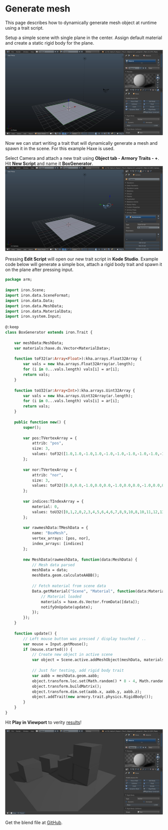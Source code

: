 # Generate mesh

This page describes how to dynamically generate mesh object at runtime using a trait script.

Setup a simple scene with single plane in the center. Assign default material and create a static rigid body for the plane.

![](/scripting/img/generate_mesh/0.jpg)

Now we can start writing a trait that will dynamically generate a mesh and spawn it in the scene. For this example Haxe is used.

Select Camera and attach a new trait using **Object tab - Armory Traits - +**. Hit **New Script** and name it **BoxGenerator**.
![](/scripting/img/generate_mesh/1.jpg)

Pressing **Edit Script** will open our new trait script in **Kode Studio**. Example code below will generate a simple box, attach a rigid body trait and spawn it on the plane after pressing input.

```hx
package arm;

import iron.Scene;
import iron.data.SceneFormat;
import iron.data.Data;
import iron.data.MeshData;
import iron.data.MaterialData;
import iron.system.Input;

@:keep
class BoxGenerator extends iron.Trait {

	var meshData:MeshData;
	var materials:haxe.ds.Vector<MaterialData>;

	function toF32(ar:Array<Float>):kha.arrays.Float32Array {
		var vals = new kha.arrays.Float32Array(ar.length);
		for (i in 0...vals.length) vals[i] = ar[i];
		return vals;
	}

	function toU32(ar:Array<Int>):kha.arrays.Uint32Array {
		var vals = new kha.arrays.Uint32Array(ar.length);
		for (i in 0...vals.length) vals[i] = ar[i];
		return vals;
	}

	public function new() {
		super();

		var pos:TVertexArray = {
			attrib: "pos",
			size: 3,
			values: toF32([1.0,1.0,-1.0,1.0,-1.0,-1.0,-1.0,-1.0,-1.0,-1.0,1.0,-1.0,1.0,1.0,1.0,-1.0,1.0,1.0,-1.0,-1.0,1.0,1.0,-1.0,1.0,1.0,1.0,-1.0,1.0,1.0,1.0,1.0,-1.0,1.0,1.0,-1.0,-1.0,1.0,-1.0,-1.0,1.0,-1.0,1.0,-1.0,-1.0,1.0,-1.0,-1.0,-1.0,-1.0,-1.0,-1.0,-1.0,-1.0,1.0,-1.0,1.0,1.0,-1.0,1.0,-1.0,1.0,1.0,1.0,1.0,1.0,-1.0,-1.0,1.0,-1.0,-1.0,1.0,1.0])
		};

		var nor:TVertexArray = {
			attrib: "nor",
			size: 3,
			values: toF32([0.0,0.0,-1.0,0.0,0.0,-1.0,0.0,0.0,-1.0,0.0,0.0,-1.0,0.0,0.0,1.0,0.0,0.0,1.0,0.0,0.0,1.0,0.0,0.0,1.0,1.0,0.0,0.0,1.0,0.0,0.0,1.0,0.0,0.0,1.0,0.0,0.0,0.0,-1.0,-0.0,0.0,-1.0,-0.0,0.0,-1.0,-0.0,0.0,-1.0,-0.0,-1.0,0.0,-0.0,-1.0,0.0,-0.0,-1.0,0.0,-0.0,-1.0,0.0,-0.0,0.0,1.0,0.0,0.0,1.0,0.0,0.0,1.0,0.0,0.0,1.0,0.0])
		};

		var indices:TIndexArray = {
			material: 0,
			values: toU32([0,1,2,0,2,3,4,5,6,4,6,7,8,9,10,8,10,11,12,13,14,12,14,15,16,17,18,16,18,19,20,21,22,20,22,23])
		};

		var rawmeshData:TMeshData = { 
			name: "BoxMesh",
			vertex_arrays: [pos, nor],
			index_arrays: [indices]
		};

		new MeshData(rawmeshData, function(data:MeshData) {
			// Mesh data parsed
			meshData = data;
			meshData.geom.calculateAABB();
			
			// Fetch material from scene data
			Data.getMaterial("Scene", "Material", function(data:MaterialData) {
				// Material loaded
				materials = haxe.ds.Vector.fromData([data]);
				notifyOnUpdate(update);
			});
		});
	}

	function update() {
		// Left mouse button was pressed / display touched / ..
		var mouse = Input.getMouse();
		if (mouse.started()) {
			// Create new object in active scene
			var object = Scene.active.addMeshObject(meshData, materials);
			
			// Just for testing, add rigid body trait
			var aabb = meshData.geom.aabb;
			object.transform.loc.set(Math.random() * 8 - 4, Math.random() * 8 - 4, 5);
			object.transform.buildMatrix();
			object.transform.dim.set(aabb.x, aabb.y, aabb.z);
			object.addTrait(new armory.trait.physics.RigidBody());
		}
	}
}
```

Hit **Play in Viewport** to verity [results](http://armory3d.org/demo/generate_mesh)!

![](/scripting/img/generate_mesh/2.jpg)

Get the blend file at [GitHub](https://github.com/armory3d/armory_examples/tree/master/script_genmesh).

